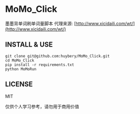 # MoMo_Click
墨墨背单词刷单词量脚本
代理来源: [http://www.xicidaili.com/wt/](http://www.xicidaili.com/wt/)

## INSTALL & USE
```
git clone git@github.com:huybery/MoMo_Click.git
cd MoMo_Click
pip install -r requirements.txt
python MoMoRun
```
## LICENSE
MIT

仅供个人学习参考，请勿用于商用价值